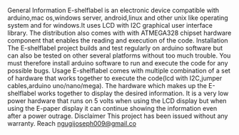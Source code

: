 
General Information
E-shelflabel is an electronic device compatible with arduino,mac os,windows 
server, android,linux and other unix like operating system and for windows.It uses 
LCD with I2C graphical user interface library.
The distribution also comes with with ATMEGA328 chipset hardware component 
that enables the reading and execution of the code.
Installation
The E-shelflabel project builds and test regularly on arduino software
but can also be tested on other several platforms without too much 
trouble.
You must therefore install arduino software to run and execute the 
code for any possible bugs.
Usage
E-shelflabel comes with multiple combination of a set of hardware that 
works together to execute the code(lcd with I2C,jumper cables,arduino 
uno/nano/mega).
The hardware which makes up the E-shelflabel works together to 
display the desired information.
It is a very low power hardware that runs on 5 volts when using the LCD 
display but when using the E-paper display it can continue showing the 
information even after a power outrage.
Disclaimer
This project has been issued without any warranty.
Reach ngugijoseph009@gmail.co
